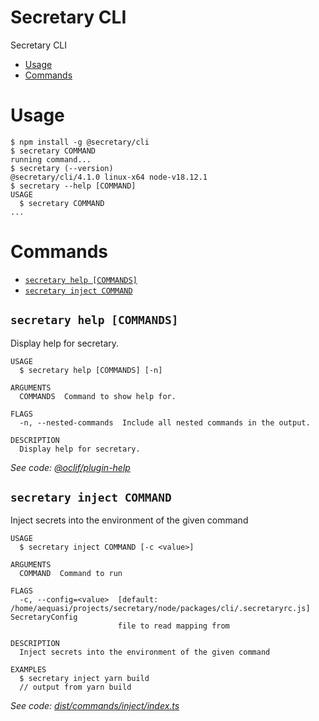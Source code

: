 Secretary CLI
=================

Secretary CLI

<!-- toc -->
* [Usage](#usage)
* [Commands](#commands)
<!-- tocstop -->

# Usage

<!-- usage -->
```sh-session
$ npm install -g @secretary/cli
$ secretary COMMAND
running command...
$ secretary (--version)
@secretary/cli/4.1.0 linux-x64 node-v18.12.1
$ secretary --help [COMMAND]
USAGE
  $ secretary COMMAND
...
```
<!-- usagestop -->

# Commands

<!-- commands -->
* [`secretary help [COMMANDS]`](#secretary-help-commands)
* [`secretary inject COMMAND`](#secretary-inject-command)

## `secretary help [COMMANDS]`

Display help for secretary.

```
USAGE
  $ secretary help [COMMANDS] [-n]

ARGUMENTS
  COMMANDS  Command to show help for.

FLAGS
  -n, --nested-commands  Include all nested commands in the output.

DESCRIPTION
  Display help for secretary.
```

_See code: [@oclif/plugin-help](https://github.com/oclif/plugin-help/blob/v5.2.8/src/commands/help.ts)_

## `secretary inject COMMAND`

Inject secrets into the environment of the given command

```
USAGE
  $ secretary inject COMMAND [-c <value>]

ARGUMENTS
  COMMAND  Command to run

FLAGS
  -c, --config=<value>  [default: /home/aequasi/projects/secretary/node/packages/cli/.secretaryrc.js] SecretaryConfig
                        file to read mapping from

DESCRIPTION
  Inject secrets into the environment of the given command

EXAMPLES
  $ secretary inject yarn build
  // output from yarn build
```

_See code: [dist/commands/inject/index.ts](https://github.com/secretary/node/blob/v4.1.0/dist/commands/inject/index.ts)_
<!-- commandsstop -->
